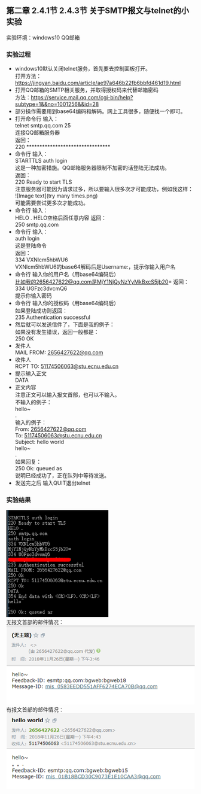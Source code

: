 ## 第二章 2.4.1节 2.4.3节 关于SMTP报文与telnet的小实验

实验环境：windows10
QQ邮箱

### 实验过程

* windows10默认关闭telnet服务，首先要去控制面板打开。 <br>
打开方法：https://jingyan.baidu.com/article/ae97a646b22fb6bbfd461d19.html
* 打开QQ邮箱的SMTP相关服务，并取得授权码来代替邮箱密码 <br>
方法：https://service.mail.qq.com/cgi-bin/help?subtype=1&&no=1001256&&id=28
* 部分操作需要用到base64编码和解码。网上工具很多，随便找一个即可。
* 打开命令行 输入：<br>
telnet smtp.qq.com 25 <br>
连接QQ邮箱服务器 <br>
返回：<br>
220 ********************************
* 命令行 输入：<br>
STARTTLS auth login <br>
这是一种加密措施。QQ邮箱服务器限制不加密的话登陆无法成功。<br>
返回：<br>
220 Ready to start TLS<br>
注意服务器可能因为请求过多，所以要输入很多次才可能成功，例如我这样：<br>
![Image text](try many times.png) <br>
可能需要尝试更多次才能成功。
* 命令行 输入：<br>
HELO .
HELO空格后面任意内容
返回：<br>
250 smtp.qq.com
* 命令行 输入：<br>
auth login<br>
这是登陆命令<br>
返回：<br>
334 VXNlcm5hbWU6 <br>
VXNlcm5hbWU6的base64解码后是Username:，提示你输入用户名
* 命令行 输入你的用户名（用base64编码后）<br>
比如我的2656427622@qq.com是MjY1NjQyNzYyMkBxcS5jb20=
返回：<br>
334 UGFzc3dvcmQ6<br>
提示你输入密码
* 命令行 输入你的授权码（用base64编码后）<br>
如果登陆成功则返回：<br>
235 Authentication successful
* 然后就可以发送信件了，下面是我的例子：<br>
如果没有发生错误，返回一般都是：<br>
250 OK
* 发件人<br>
MAIL FROM: 2656427622@qq.com<br>
* 收件人<br>
RCPT TO: 51174506063@stu.ecnu.edu.cn<br>
* 提示输入正文<br>
DATA<br>
* 正文内容<br>
注意正文可以输入报文首部，也可以不输入。<br>
不输入的例子：<br>
hello~<br>
.<br>
输入的例子：<br>
From: 2656427622@qq.com<br>
To: 51174506063@stu.ecnu.edu.cn<br>
Subject: hello world<br>
hello~<br>
.<br>
如果回复：<br>
250 Ok: queued as<br>
说明已经成功了，正在队列中等待发送。
* 发送完之后 输入QUIT退出telnet

### 实验结果
![Image text](experimentation.png)<br>
无报文首部的邮件情况：<br>
![Image text](noHeader.png)<br>
有报文首部的邮件情况：<br>
![Image text](hasHeader.png)<br>
